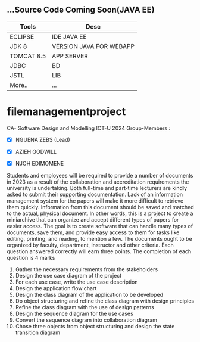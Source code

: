 ## ...Source Code Coming Soon(JAVA EE)
| Tools | Desc |
| - | - |
| ECLIPSE | IDE JAVA EE |
| JDK 8 | VERSION JAVA FOR WEBAPP |
| TOMCAT 8.5 | APP SERVER |
| JDBC | BD |
| JSTL | LIB |
| More.. | ... |
# filemanagementproject
CA- Software Design and Modelling ICT-U 2024
Group-Members :
- [X] NGUENA ZEBS (Lead)	
- [X] AZIEH GODWILL
- [X] NJOH EDIMOMENE


Students and employees will be required to provide a number of documents in 2023 as a
result of the collaboration and accreditation requirements the university is undertaking.
Both full-time and part-time lecturers are kindly asked to submit their supporting
documentation. Lack of an information management system for the papers will make it
more difficult to retrieve them quickly. Information from this document should be saved and
matched to the actual, physical document. In other words, this is a project to create a miniarchive that can organize and accept different types of papers for easier access.
The goal is to create software that can handle many types of documents, save them, and
provide easy access to them for tasks like editing, printing, and reading, to mention a few.
The documents ought to be organized by faculty, department, instructor and other criteria.
Each question answered correctly will earn three points.
The completion of each question is 4 marks
1. Gather the necessary requirements from the stakeholders
2. Design the use case diagram of the project
3. For each use case, write the use case description
4. Design the application flow chart
5. Design the class diagram of the application to be developed
6. Do object structuring and refine the class diagram with design principles
7. Refine the class diagram with the use of design patterns
8. Design the sequence diagram for the use cases
9. Convert the sequence diagram into collaboration diagram
10. Chose three objects from object structuring and design the state transition diagram
